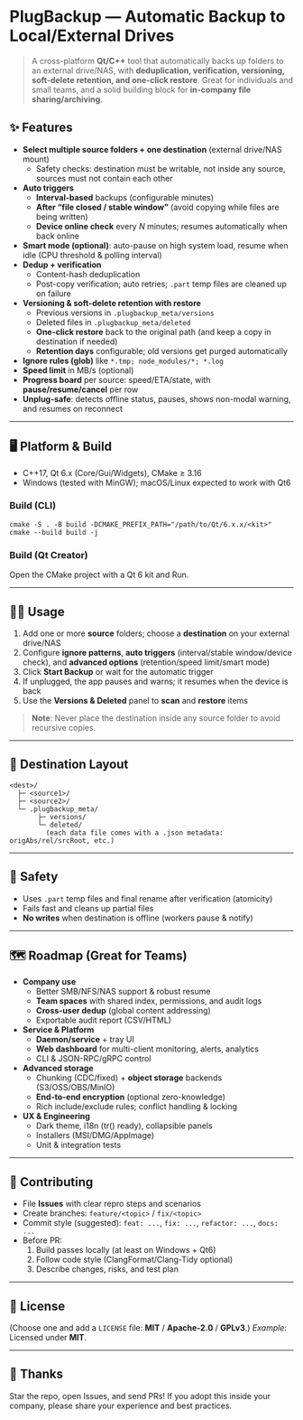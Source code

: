 # PlugBackup — Automatic Backup to Local/External Drives

> A cross-platform **Qt/C++** tool that automatically backs up folders to an external drive/NAS, with **deduplication, verification, versioning, soft-delete retention, and one-click restore**.
>  Great for individuals and small teams, and a solid building block for **in-company file sharing/archiving**.

## ✨ Features

- **Select multiple source folders + one destination** (external drive/NAS mount)
  - Safety checks: destination must be writable, not inside any source, sources must not contain each other
- **Auto triggers**
  - **Interval-based** backups (configurable minutes)
  - **After “file closed / stable window”** (avoid copying while files are being written)
  - **Device online check** every *N* minutes; resumes automatically when back online
- **Smart mode (optional)**: auto-pause on high system load, resume when idle (CPU threshold & polling interval)
- **Dedup + verification**
  - Content-hash deduplication
  - Post-copy verification; auto retries; `.part` temp files are cleaned up on failure
- **Versioning & soft-delete retention with restore**
  - Previous versions in `.plugbackup_meta/versions`
  - Deleted files in `.plugbackup_meta/deleted`
  - **One-click restore** back to the original path (and keep a copy in destination if needed)
  - **Retention days** configurable; old versions get purged automatically
- **Ignore rules (glob)** like `*.tmp; node_modules/*; *.log`
- **Speed limit** in MB/s (optional)
- **Progress board** per source: speed/ETA/state, with **pause/resume/cancel** per row
- **Unplug-safe**: detects offline status, pauses, shows non-modal warning, and resumes on reconnect

------

## 🖥 Platform & Build

- C++17, Qt 6.x (Core/Gui/Widgets), CMake ≥ 3.16
- Windows (tested with MinGW); macOS/Linux expected to work with Qt6

### Build (CLI)

```
cmake -S . -B build -DCMAKE_PREFIX_PATH="/path/to/Qt/6.x.x/<kit>"
cmake --build build -j
```

### Build (Qt Creator)

Open the CMake project with a Qt 6 kit and Run.

------

## 🧑‍💻 Usage

1. Add one or more **source** folders; choose a **destination** on your external drive/NAS
2. Configure **ignore patterns**, **auto triggers** (interval/stable window/device check), and **advanced options** (retention/speed limit/smart mode)
3. Click **Start Backup** or wait for the automatic trigger
4. If unplugged, the app pauses and warns; it resumes when the device is back
5. Use the **Versions & Deleted** panel to **scan** and **restore** items

> **Note**: Never place the destination inside any source folder to avoid recursive copies.

------

## 📁 Destination Layout

```
<dest>/
  ├─ <source1>/
  ├─ <source2>/
  └─ .plugbackup_meta/
       ├─ versions/
       └─ deleted/
         (each data file comes with a .json metadata: origAbs/rel/srcRoot, etc.)
```

------

## 🔐 Safety

- Uses `.part` temp files and final rename after verification (atomicity)
- Fails fast and cleans up partial files
- **No writes** when destination is offline (workers pause & notify)

------

## 🗺 Roadmap (Great for Teams)

- **Company use**
  - Better SMB/NFS/NAS support & robust resume
  - **Team spaces** with shared index, permissions, and audit logs
  - **Cross-user dedup** (global content addressing)
  - Exportable audit report (CSV/HTML)
- **Service & Platform**
  - **Daemon/service** + tray UI
  - **Web dashboard** for multi-client monitoring, alerts, analytics
  - CLI & JSON-RPC/gRPC control
- **Advanced storage**
  - Chunking (CDC/fixed) + **object storage** backends (S3/OSS/OBS/MinIO)
  - **End-to-end encryption** (optional zero-knowledge)
  - Rich include/exclude rules; conflict handling & locking
- **UX & Engineering**
  - Dark theme, i18n (tr() ready), collapsible panels
  - Installers (MSI/DMG/AppImage)
  - Unit & integration tests

------

## 🤝 Contributing

- File **Issues** with clear repro steps and scenarios
- Create branches: `feature/<topic>` / `fix/<topic>`
- Commit style (suggested): `feat: ...`, `fix: ...`, `refactor: ...`, `docs: ...`
- Before PR:
  1. Build passes locally (at least on Windows + Qt6)
  2. Follow code style (ClangFormat/Clang-Tidy optional)
  3. Describe changes, risks, and test plan

------

## 📄 License

(Choose one and add a `LICENSE` file: **MIT** / **Apache-2.0** / **GPLv3**.)
 *Example*: Licensed under **MIT**.

------

## 🙏 Thanks

Star the repo, open Issues, and send PRs!
 If you adopt this inside your company, please share your experience and best practices.